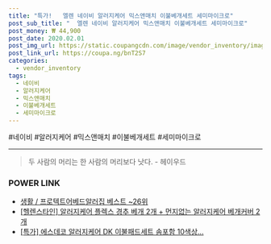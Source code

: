 ```yaml
--- 
title: "특가!   엘렌 네이비 알러지케어 믹스앤매치 이불베개세트 세미마이크로" 
post_sub_title: "  엘렌 네이비 알러지케어 믹스앤매치 이불베개세트 세미마이크로" 
post_money: ₩ 44,900 
post_date: 2020.02.01 
post_img_url: https://static.coupangcdn.com/image/vendor_inventory/images/2017/03/28/10/2/ddd7e5d5-2e98-401b-95d9-6dc999c09a21.jpg 
post_link_url: https://coupa.ng/bnT2S7 
categories: 
  - vendor_inventory 
tags: 
  - 네이비 
  - 알러지케어 
  - 믹스앤매치 
  - 이불베개세트 
  - 세미마이크로 
--- 
```

  #네이비 #알러지케어 #믹스앤매치 #이불베개세트 #세미마이크로 
<hr> 

> 두 사람의 머리는 한 사람의 머리보다 낫다. - 헤이우드 


### POWER LINK

* <a href="https://blog.naver.com/santokki14/221779664821" target="_blank">생활 / 프로텍트어베드알러집 베스트 ~26위</a>
* <a href="https://blog.naver.com/fasyy4321/221789120491" target="_blank">[헬렌스타인] 알러지케어 플렉스 경추 베개 2개 + 먼지없는 알러지케어 베개커버 2개</a>
* <a href="https://blog.naver.com/sakai111/221791918076" target="_blank">[특가] 에스데코 알러지케어 DK 이불패드세트 솜포함 10색상...</a>
